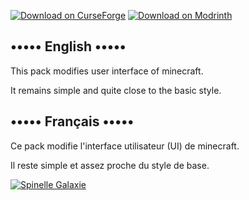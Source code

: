 [![Download on CurseForge](https://dl.topazdev.fr/stock/images/web/curseforge.svg)](https://www.curseforge.com/minecraft/texture-packs/quartz-ui)
[![Download on Modrinth](https://dl.topazdev.fr/stock/images/web/modrinth.svg)](https://modrinth.com/resourcepack/quartz-ui)

## ••••• English •••••

This pack modifies user interface of minecraft.

It remains simple and quite close to the basic style.

## ••••• Français •••••

Ce pack modifie l'interface utilisateur (UI) de minecraft.

Il reste simple et assez proche du style de base.

[![Spinelle Galaxie](https://dl.topazdev.fr/stock/images/web/spinelle_galaxie.png)](https://spinelle.eu/minecraft/)